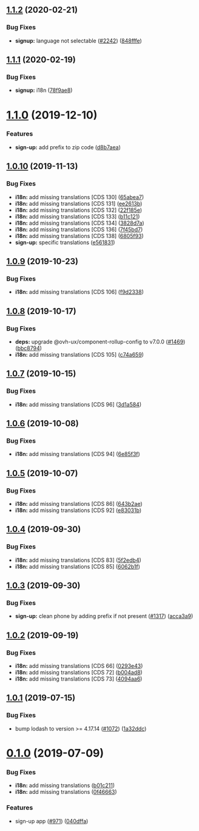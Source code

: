 ## [1.1.2](https://github.com/ovh/manager/compare/@ovh-ux/sign-up@1.1.1...@ovh-ux/sign-up@1.1.2) (2020-02-21)


### Bug Fixes

* **signup:** language not selectable ([#2242](https://github.com/ovh/manager/issues/2242)) ([848fffe](https://github.com/ovh/manager/commit/848fffe0a04aa24555d4ed564f8bc945aa4e0072))



## [1.1.1](https://github.com/ovh/manager/compare/@ovh-ux/sign-up@1.1.0...@ovh-ux/sign-up@1.1.1) (2020-02-19)


### Bug Fixes

* **signup:** i18n ([78f9ae8](https://github.com/ovh/manager/commit/78f9ae8d0b345b3f73a8a5b132bd38110798267a))



# [1.1.0](https://github.com/ovh/manager/compare/@ovh-ux/sign-up@1.0.10...@ovh-ux/sign-up@1.1.0) (2019-12-10)


### Features

* **sign-up:** add prefix to zip code ([d8b7aea](https://github.com/ovh/manager/commit/d8b7aea6cf83b1b2d36d40fa23f07c161881aea2))



## [1.0.10](https://github.com/ovh/manager/compare/@ovh-ux/sign-up@1.0.9...@ovh-ux/sign-up@1.0.10) (2019-11-13)


### Bug Fixes

* **i18n:** add missing translations [CDS 130] ([65abea7](https://github.com/ovh/manager/commit/65abea76737442f55debb52aace46015bf35b6de))
* **i18n:** add missing translations [CDS 131] ([ee2613b](https://github.com/ovh/manager/commit/ee2613b5f58fea9c78e0f05e4b7773069d68a7c9))
* **i18n:** add missing translations [CDS 132] ([22f185e](https://github.com/ovh/manager/commit/22f185e5600324700f3f68a23487cf6ef8d52a6c))
* **i18n:** add missing translations [CDS 133] ([b11c121](https://github.com/ovh/manager/commit/b11c121ea47fad196add967e4f8509d7f9f9a032))
* **i18n:** add missing translations [CDS 134] ([3828d7a](https://github.com/ovh/manager/commit/3828d7a0f00da9b7c2d3bce3758662a1162d8a4a))
* **i18n:** add missing translations [CDS 136] ([7f45bd7](https://github.com/ovh/manager/commit/7f45bd708418d911a7fb7d9287cfa4bf96b6ba00))
* **i18n:** add missing translations [CDS 138] ([6805f93](https://github.com/ovh/manager/commit/6805f93f3167da49076e5b6401af446200ad81d4))
* **sign-up:** specific translations ([e561831](https://github.com/ovh/manager/commit/e56183105f98fc5a6286ac5e96fe73f2c066d52f))



## [1.0.9](https://github.com/ovh/manager/compare/@ovh-ux/sign-up@1.0.8...@ovh-ux/sign-up@1.0.9) (2019-10-23)


### Bug Fixes

* **i18n:** add missing translations [CDS 106] ([f9d2338](https://github.com/ovh/manager/commit/f9d2338268991329e2816d48e0da6bd293632590))



## [1.0.8](https://github.com/ovh-ux/manager/compare/@ovh-ux/sign-up@1.0.7...@ovh-ux/sign-up@1.0.8) (2019-10-17)


### Bug Fixes

* **deps:** upgrade @ovh-ux/component-rollup-config to v7.0.0 ([#1469](https://github.com/ovh-ux/manager/issues/1469)) ([bbc8794](https://github.com/ovh-ux/manager/commit/bbc8794))
* **i18n:** add missing translations [CDS 105] ([c74a659](https://github.com/ovh-ux/manager/commit/c74a659))



## [1.0.7](https://github.com/ovh-ux/manager/compare/@ovh-ux/sign-up@1.0.6...@ovh-ux/sign-up@1.0.7) (2019-10-15)


### Bug Fixes

* **i18n:** add missing translations [CDS 96] ([3d1a584](https://github.com/ovh-ux/manager/commit/3d1a584))



## [1.0.6](https://github.com/ovh-ux/manager/compare/@ovh-ux/sign-up@1.0.5...@ovh-ux/sign-up@1.0.6) (2019-10-08)


### Bug Fixes

* **i18n:** add missing translations [CDS 94] ([6e85f3f](https://github.com/ovh-ux/manager/commit/6e85f3f))



## [1.0.5](https://github.com/ovh-ux/manager/compare/@ovh-ux/sign-up@1.0.4...@ovh-ux/sign-up@1.0.5) (2019-10-07)


### Bug Fixes

* **i18n:** add missing translations [CDS 86] ([643b2ae](https://github.com/ovh-ux/manager/commit/643b2ae))
* **i18n:** add missing translations [CDS 92] ([e83031b](https://github.com/ovh-ux/manager/commit/e83031b))



## [1.0.4](https://github.com/ovh-ux/manager/compare/@ovh-ux/sign-up@1.0.3...@ovh-ux/sign-up@1.0.4) (2019-09-30)


### Bug Fixes

* **i18n:** add missing translations [CDS 83] ([5f2edb4](https://github.com/ovh-ux/manager/commit/5f2edb4))
* **i18n:** add missing translations [CDS 85] ([6062b1f](https://github.com/ovh-ux/manager/commit/6062b1f))



## [1.0.3](https://github.com/ovh-ux/manager/compare/@ovh-ux/sign-up@1.0.2...@ovh-ux/sign-up@1.0.3) (2019-09-30)


### Bug Fixes

* **sign-up:** clean phone by adding prefix if not present ([#1317](https://github.com/ovh-ux/manager/issues/1317)) ([acca3a9](https://github.com/ovh-ux/manager/commit/acca3a9))



## [1.0.2](https://github.com/ovh-ux/manager/compare/@ovh-ux/sign-up@1.0.1...@ovh-ux/sign-up@1.0.2) (2019-09-19)


### Bug Fixes

* **i18n:** add missing translations [CDS 66] ([0293e43](https://github.com/ovh-ux/manager/commit/0293e43))
* **i18n:** add missing translations [CDS 72] ([b004ad8](https://github.com/ovh-ux/manager/commit/b004ad8))
* **i18n:** add missing translations [CDS 73] ([4094aa6](https://github.com/ovh-ux/manager/commit/4094aa6))



## [1.0.1](https://github.com/ovh-ux/manager/compare/@ovh-ux/sign-up@1.0.0...@ovh-ux/sign-up@1.0.1) (2019-07-15)


### Bug Fixes

* bump lodash to version >= 4.17.14 ([#1072](https://github.com/ovh-ux/manager/issues/1072)) ([1a32ddc](https://github.com/ovh-ux/manager/commit/1a32ddc))



# [0.1.0](https://github.com/ovh-ux/manager/compare/@ovh-ux/sign-up@0.0.0...@ovh-ux/sign-up@0.1.0) (2019-07-09)


### Bug Fixes

* **i18n:** add missing translations ([b01c211](https://github.com/ovh-ux/manager/commit/b01c211))
* **i18n:** add missing translations ([0f46663](https://github.com/ovh-ux/manager/commit/0f46663))


### Features

* sign-up app ([#971](https://github.com/ovh-ux/manager/issues/971)) ([040dffa](https://github.com/ovh-ux/manager/commit/040dffa))



